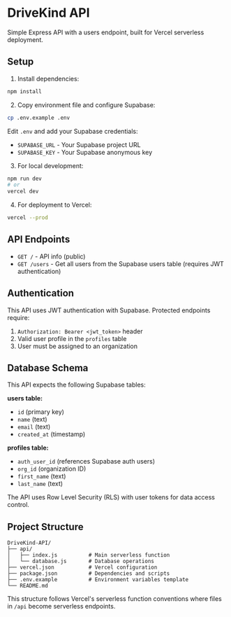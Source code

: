 # DriveKind API

Simple Express API with a users endpoint, built for Vercel serverless deployment.

## Setup

1. Install dependencies:
```bash
npm install
```

2. Copy environment file and configure Supabase:
```bash
cp .env.example .env
```
Edit `.env` and add your Supabase credentials:
- `SUPABASE_URL` - Your Supabase project URL
- `SUPABASE_KEY` - Your Supabase anonymous key

3. For local development:
```bash
npm run dev
# or
vercel dev
```

4. For deployment to Vercel:
```bash
vercel --prod
```

## API Endpoints

- `GET /` - API info (public)
- `GET /users` - Get all users from the Supabase users table (requires JWT authentication)

## Authentication

This API uses JWT authentication with Supabase. Protected endpoints require:
1. `Authorization: Bearer <jwt_token>` header
2. Valid user profile in the `profiles` table
3. User must be assigned to an organization

## Database Schema

This API expects the following Supabase tables:

**users table:**
- `id` (primary key)
- `name` (text)
- `email` (text)  
- `created_at` (timestamp)

**profiles table:**
- `auth_user_id` (references Supabase auth users)
- `org_id` (organization ID)
- `first_name` (text)
- `last_name` (text)

The API uses Row Level Security (RLS) with user tokens for data access control.

## Project Structure

```
DriveKind-API/
├── api/
│   ├── index.js          # Main serverless function
│   └── database.js       # Database operations
├── vercel.json           # Vercel configuration
├── package.json          # Dependencies and scripts
├── .env.example          # Environment variables template
└── README.md
```

This structure follows Vercel's serverless function conventions where files in `/api` become serverless endpoints.